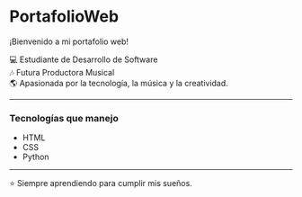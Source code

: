 # PortafolioWeb 
¡Bienvenido a mi portafolio web!

💻 Estudiante de Desarrollo de Software  
🎶 Futura Productora Musical  
🌎 Apasionada por la tecnología, la música y la creatividad.

---

### Tecnologías que manejo
- HTML
- CSS
- Python

---
⭐ Siempre aprendiendo para cumplir mis sueños.
